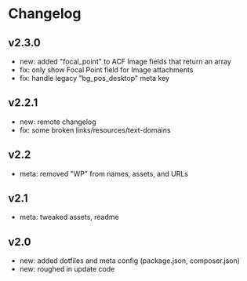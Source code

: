 # Changelog

## v2.3.0

- new: added "focal\_point" to ACF Image fields that return an array
- fix: only show Focal Point field for Image attachments
- fix: handle legacy "bg\_pos\_desktop" meta key

## v2.2.1

- new: remote changelog
- fix: some broken links/resources/text-domains

## v2.2

- meta: removed "WP" from names, assets, and URLs

## v2.1

- meta: tweaked assets, readme

## v2.0

- new: added dotfiles and meta config (package.json, composer.json)
- new: roughed in update code
